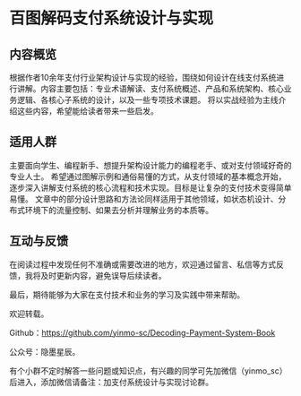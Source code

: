 # 百图解码支付系统设计与实现
## 内容概览
根据作者10余年支付行业架构设计与实现的经验，围绕如何设计在线支付系统进行讲解。内容主要包括：专业术语解读、支付系统概述、产品和系统架构、核心业务逻辑、各核心子系统的设计，以及一些专项技术课题。
将以实战经验为主线介绍这些内容，希望能给读者带来一些启发。

## 适用人群
主要面向学生、编程新手、想提升架构设计能力的编程老手、或对支付领域好奇的专业人士。
希望通过图解示例和通俗易懂的方式，从支付领域的基本概念开始，逐步深入讲解支付系统的核心流程和技术实现。目标是让复杂的支付技术变得简单易懂。
文章中的部分设计思路和方法论同样适用于其他领域，如状态机设计、分布式环境下的流量控制、如果去分析并理解业务的本质等。

## 互动与反馈
在阅读过程中发现任何不准确或需要改进的地方，欢迎通过留言、私信等方式反馈，我将及时更新内容，避免误导后续读者。

最后，期待能够为大家在支付技术和业务的学习及实践中带来帮助。

欢迎转载。

Github：https://github.com/yinmo-sc/Decoding-Payment-System-Book

公众号：隐墨星辰。

有个小群不定时解答一些问题或知识点，有兴趣的同学可先加微信（yinmo_sc）后进入，添加微信请备注：加支付系统设计与实现讨论群。


